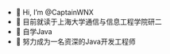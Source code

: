 - 👋 Hi, I’m @CaptainWNX
- 👀 目前就读于上海大学通信与信息工程学院研二
- 🌱 自学Java
- 💞️ 努力成为一名资深的Java开发工程师


<!---
CaptainWNX/CaptainWNX is a ✨ special ✨ repository because its `README.md` (this file) appears on your GitHub profile.
You can click the Preview link to take a look at your changes.
--->
